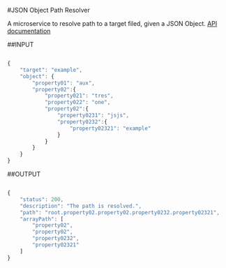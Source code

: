 #JSON Object Path Resolver

A microservice to resolve path to a target filed, given a JSON Object. [API documentation](http://pathresolver.herokuapp.com/docs)


##INPUT

```javascript

{
  	"target": "example",
  	"object": {
  		"property01": "aux",
  		"property02":{
    		"property021": "tres",
    		"property022": "one",
    		"property02":{
      			"property0231": "jsjs",
      			"property0232":{
        			"property02321": "example"
      			}
    		}
  		} 
  	}
}

```

##OUTPUT

```javascript

{
  	"status": 200,
  	"description": "The path is resolved.",
  	"path": "root.property02.property02.property0232.property02321",
  	"arrayPath": [
    	"property02",
    	"property02",
    	"property0232",
    	"property02321"
  	]
}

```